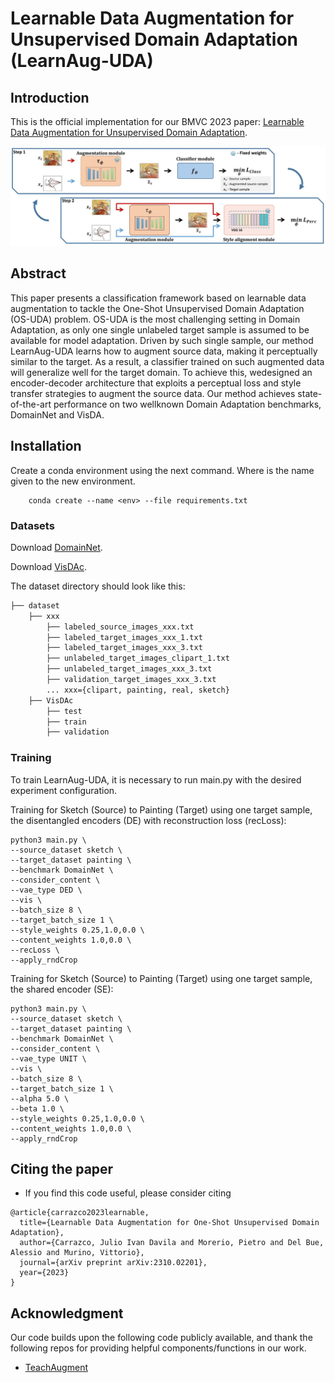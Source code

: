 # Learnable Data Augmentation for Unsupervised Domain Adaptation (LearnAug-UDA)

## Introduction
This is the official implementation for our BMVC 2023 paper: [Learnable Data Augmentation for Unsupervised Domain Adaptation](https://arxiv.org/abs/2310.02201).

![](figures/architecture.png)

## Abstract

This paper presents a classification framework based on learnable data augmentation to tackle the One-Shot Unsupervised Domain Adaptation (OS-UDA) problem. OS-UDA is the most challenging setting in Domain Adaptation, as only one single unlabeled target sample is assumed to be available for model adaptation. Driven by such single sample, our method LearnAug-UDA learns how to augment source data, making it perceptually similar to the target. As a result, a classifier trained on such augmented data will generalize well for the target domain. To achieve this, wedesigned an encoder-decoder architecture that exploits a perceptual loss and style transfer strategies to augment the source data. Our method achieves state-of-the-art performance on two wellknown Domain Adaptation benchmarks, DomainNet and VisDA.

## Installation

Create a conda environment using the next command. Where <env> is the name given to the new environment.

```
    conda create --name <env> --file requirements.txt
```

### Datasets

Download [DomainNet](http://ai.bu.edu/M3SDA/).

Download [VisDAc](https://github.com/VisionLearningGroup/taskcv-2017-public/tree/master/classification).

The dataset directory should look like this:
```bash
├── dataset
    ├── xxx
        ├── labeled_source_images_xxx.txt
        ├── labeled_target_images_xxx_1.txt
        ├── labeled_target_images_xxx_3.txt
        ├── unlabeled_target_images_clipart_1.txt
        ├── unlabeled_target_images_xxx_3.txt
        ├── validation_target_images_xxx_3.txt
        ... xxx={clipart, painting, real, sketch}
    ├── VisDAc
        ├── test
        ├── train
        ├── validation
```

### Training

To train LearnAug-UDA, it is necessary to run main.py with the desired experiment configuration.

Training for Sketch (Source) to Painting (Target) using one target sample, the disentangled encoders (DE) with reconstruction loss (recLoss):

```
python3 main.py \
--source_dataset sketch \
--target_dataset painting \
--benchmark DomainNet \
--consider_content \
--vae_type DED \
--vis \
--batch_size 8 \
--target_batch_size 1 \
--style_weights 0.25,1.0,0.0 \
--content_weights 1.0,0.0 \
--recLoss \
--apply_rndCrop
```

Training for Sketch (Source) to Painting (Target) using one target sample, the shared encoder (SE):

```
python3 main.py \
--source_dataset sketch \
--target_dataset painting \
--benchmark DomainNet \
--consider_content \
--vae_type UNIT \
--vis \
--batch_size 8 \
--target_batch_size 1 \
--alpha 5.0 \
--beta 1.0 \
--style_weights 0.25,1.0,0.0 \
--content_weights 1.0,0.0 \
--apply_rndCrop
```


## Citing the paper
- If you find this code useful, please consider citing

```
@article{carrazco2023learnable,
  title={Learnable Data Augmentation for One-Shot Unsupervised Domain Adaptation},
  author={Carrazco, Julio Ivan Davila and Morerio, Pietro and Del Bue, Alessio and Murino, Vittorio},
  journal={arXiv preprint arXiv:2310.02201},
  year={2023}
}
```

## Acknowledgment

Our code builds upon the following code publicly available, and thank the following repos for providing helpful components/functions in our work.

- [TeachAugment](https://github.com/DensoITLab/TeachAugment)